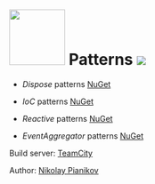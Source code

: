 # <img src="https://avatars0.githubusercontent.com/u/12184234?v=3&amp;s=200" height="100" width="100"/> Patterns <img src="http://win10nik.cloudapp.net/app/rest/builds/buildType:DevTeam_Patterns,branch:master/statusIcon"/>

* _Dispose_ patterns [NuGet](https://www.nuget.org/packages/DevTeam.Patterns.Dispose)

* _IoC_ patterns [NuGet](https://www.nuget.org/packages/DevTeam.Patterns.IoC)

* _Reactive_ patterns [NuGet](https://www.nuget.org/packages/DevTeam.Patterns.Reactive)

* _EventAggregator_ patterns [NuGet](https://www.nuget.org/packages/DevTeam.Patterns.EventAggregator)

Build server: [TeamCity](http://win10nik.cloudapp.net/project.html?projectId=DevTeam&tab=projectOverview)

Author: [Nikolay Pianikov](https://github.com/NikolayPianikov)

